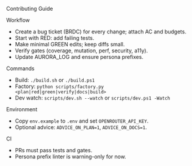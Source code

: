 Contributing Guide

Workflow
- Create a bug ticket (BRDC) for every change; attach AC and budgets.
- Start with RED: add failing tests.
- Make minimal GREEN edits; keep diffs small.
- Verify gates (coverage, mutation, perf, security, a11y).
- Update AURORA_LOG and ensure persona prefixes.

Commands
- Build: `./build.sh` or `./build.ps1`
- Factory: `python scripts/factory.py <plan|red|green|verify|docs|build>`
- Dev watch: `scripts/dev.sh --watch` or `scripts/dev.ps1 -Watch`

Environment
- Copy `env.example` to `.env` and set `OPENROUTER_API_KEY`.
- Optional advice: `ADVICE_ON_PLAN=1`, `ADVICE_ON_DOCS=1`.

CI
- PRs must pass tests and gates.
- Persona prefix linter is warning-only for now.
